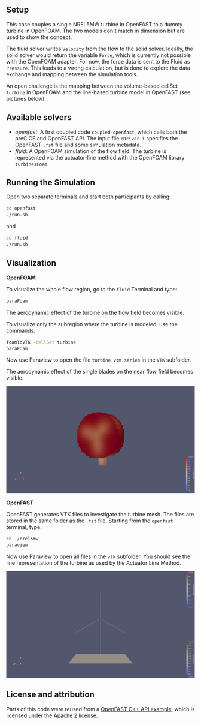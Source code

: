 ## Setup

This case couples a single NREL5MW turbine in OpenFAST to a dummy turbine in OpenFOAM. The two models don't match in dimension but are used to show the concept.

The fluid solver writes `Velocity` from the flow to the solid solver. Ideally, the solid solver would return the variable `Force`, which is currently not possible with the OpenFOAM adapter. For now, the force data is sent to the Fluid as `Pressure`. This leads to a wrong calculation, but is done to explore the data exchange and mapping between the simulation tools.

An open challenge is the mapping between the volume-based cellSet `turbine` in OpenFOAM and the line-based turbine model in OpenFAST (see pictures below).

## Available solvers

- *openfast*: A first coupled code `coupled-openfast`, which calls both the preCICE and OpenFAST API. The input file `cDriver.i` specifies the OpenFAST `.fst` file and some simulation metadata.
- *fluid*: A OpenFOAM simulation of the flow field. The turbine is represented via the actuator-line method with the OpenFOAM library `turbinesFoam`.

## Running the Simulation

Open two separate terminals and start both participants by calling:

```bash
cd openfast
./run.sh
```

and

```bash
cd fluid
./run.sh
```

## Visualization

**OpenFOAM**

To visualize the whole flow region, go to the `fluid` Terminal and type:

```bash
paraFoam
```

The aerodynamic effect of the turbine on the flow field becomes visible.

To visualize only the subregion where the turbine is modeled, use the commands:

```bash
foamToVTK -cellSet turbine
paraFoam
```

Now use Paraview to open the file `turbine.vtm.series` in the `VTK` subfolder. 

The aerodynamic effect of the single blades on the near flow field becomes visible.

![OpenFOAM Turbine mesh with force data](images/openfoam-turbine-mesh.png)

**OpenFAST**

OpenFAST generates VTK files to investigate the turbine mesh. The files are stored in the same folder as the `.fst` file. Starting from the `openfast` terminal, type:

```bash
cd ./nrel5mw
paraview
```

Now use Paraview to open all files in the `vtk` subfolder. You should see the line representation of the turbine as used by the Actuator Line Method.

![OpenFAST Turbine mesh](images/openfast-turbine-mesh.png)

## License and attribution

Parts of this code were reused from a [OpenFAST C++ API example](https://github.com/OpenFAST/openfast/tree/v3.5.0/glue-codes/openfast-cpp/src/FAST_Prog.cpp), which is licensed under the [Apache 2 license](https://github.com/LeonardWilleke/openfast-adapter/thirdparty/LICENSE.txt).
